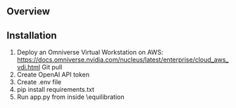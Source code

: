 ## Overview

## Installation
1. Deploy an Omniverse Virtual Workstation on AWS: https://docs.omniverse.nvidia.com/nucleus/latest/enterprise/cloud_aws_vdi.html
Git pull
2. Create OpenAI API token
3. Create .env file
4. pip install requirements.txt
5. Run app.py from inside \equilibration

